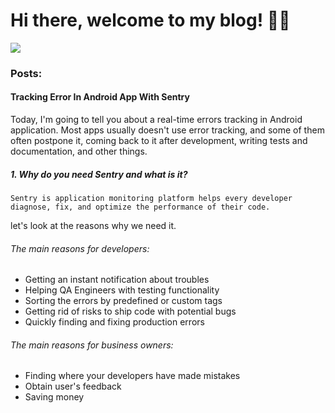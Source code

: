 # Hi there, welcome to my blog! 👋🏼 
![](https://media.giphy.com/media/L8K62iTDkzGX6/giphy.gif) 


### Posts:

#### Tracking Error In Android App With Sentry
Today, I'm going to tell you about a real-time errors tracking in Android application. Most apps usually doesn't use error tracking, and some of them often postpone it, coming back to it after development, writing tests and documentation, and other things.

##### 1. Why do you need Sentry and what is it?

```
Sentry is application monitoring platform helps every developer
diagnose, fix, and optimize the performance of their code.
```

let's look at the reasons why we need it. 

###### The main reasons for developers:

* Getting an instant notification about troubles
* Helping QA Engineers with testing functionality
* Sorting the errors by predefined or custom tags
* Getting rid of risks to ship code with potential bugs
* Quickly finding and fixing production errors

###### The main reasons for business owners:

* Finding where your developers have made mistakes
* Obtain user's feedback 
* Saving money
